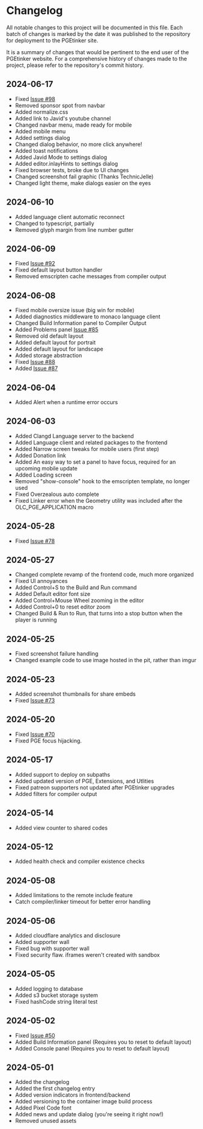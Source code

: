 # Changelog

All notable changes to this project will be documented in this file. Each batch of changes is marked by the date it was published to the repository for deployment to the PGEtinker site.

It is a summary of changes that would be pertinent to the end user of the PGEtinker website. For a comprehensive history of changes made to the project, please refer to the repository's commit history.

## 2024-06-17

- Fixed [Issue #98](https://github.com/Moros1138/PGEtinker/issues/98)
- Removed sponsor spot from navbar
- Added normalize.css
- Added link to Javid's youtube channel
- Changed navbar menu, made ready for mobile
- Added mobile menu
- Added settings dialog
- Changed dialog behavior, no more click anywhere!
- Added toast notifications
- Added Javid Mode to settings dialog
- Added editor.inlayHints to settings dialog
- Fixed browser tests, broke due to UI changes
- Changed screenshot fail graphic (Thanks TechnicJelle)
- Changed light theme, make dialogs easier on the eyes

## 2024-06-10

- Added language client automatic reconnect
- Changed to typescript, partially
- Removed glyph margin from line number gutter

## 2024-06-09

- Fixed [Issue #92](https://github.com/Moros1138/PGEtinker/issues/92)
- Fixed default layout button handler
- Removed emscripten cache messages from compiler output

## 2024-06-08

- Fixed mobile oversize issue (big win for mobile)
- Added diagnostics middleware to monaco language client
- Changed Build Information panel to Compiler Output
- Added Problems panel [Issue #85](https://github.com/Moros1138/PGEtinker/issues/85)
- Removed old default layout
- Added default layout for portrait
- Added default layout for landscape
- Added storage abstraction
- Fixed [Issue #88](https://github.com/Moros1138/PGEtinker/issues/88)
- Added [Issue #87](https://github.com/Moros1138/PGEtinker/issues/87)

## 2024-06-04

- Added Alert when a runtime error occurs

## 2024-06-03

- Added Clangd Language server to the backend
- Added Language client and related packages to the frontend
- Added Narrow screen tweaks for mobile users (first step)
- Added Donation link
- Added An easy way to set a panel to have focus, required for an upcoming mobile update
- Added Loading screen
- Removed "show-console" hook to the emscripten template, no longer used
- Fixed Overzealous auto complete
- Fixed Linker error when the Geometry utility was included after the OLC_PGE_APPLICATION macro

## 2024-05-28

- Fixed [Issue #78](https://github.com/Moros1138/PGEtinker/issues/78)

## 2024-05-27

- Changed complete revamp of the frontend code, much more organized
- Fixed UI annoyances
- Added Control+S to the Build and Run command
- Added Default editor font size
- Added Control+Mouse Wheel zooming in the editor
- Added Control+0 to reset editor zoom
- Changed Build &amp; Run to Run, that turns into a stop button when the player is running

## 2024-05-25

- Fixed screenshot failure handling
- Changed example code to use image hosted in the pit, rather than imgur

## 2024-05-23

- Added screenshot thumbnails for share embeds
- Fixed [Issue #73](https://github.com/Moros1138/PGEtinker/issues/73)

## 2024-05-20

- Fixed [Issue #70](https://github.com/Moros1138/PGEtinker/issues/70)
- Fixed PGE focus hijacking.

## 2024-05-17

- Added support to deploy on subpaths
- Added updated version of PGE, Extensions, and Utlities
- Fixed patreon supporters not updated after PGEtinker upgrades
- Added filters for compiler output

## 2024-05-14

- Added view counter to shared codes

## 2024-05-12

- Added health check and compiler existence checks

## 2024-05-08

- Added limitations to the remote include feature
- Catch compiler/linker timeout for better error handling

## 2024-05-06

- Added cloudflare analytics and disclosure
- Added supporter wall
- Fixed bug with supporter wall
- Fixed security flaw. iframes weren't created with sandbox

## 2024-05-05

- Added logging to database
- Added s3 bucket storage system
- Fixed hashCode string literal test

## 2024-05-02

- Fixed [Issue #50](https://github.com/Moros1138/PGEtinker/issues/50)
- Added Build Information panel (Requires you to reset to default layout)
- Added Console panel (Requires you to reset to default layout)

## 2024-05-01

- Added the changelog
- Added the first changelog entry
- Added version indicators in frontend/backend
- Added versioning to the container image build process
- Added Pixel Code font
- Added news and update dialog (you're seeing it right now!)
- Removed unused assets
